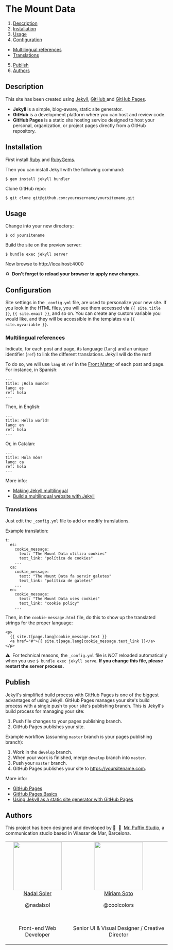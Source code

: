 # The Mount Data

1. [Description](#description)
2. [Installation](#installation)
3. [Usage](#usage)
4. [Configuration](#configuration)
  * [Multilingual references](#multilingual-references)
  * [Translations](#translations)
5. [Publish](#publish)
6. [Authors](#authors)

## Description

This site has been created using [Jekyll](https://jekyllrb.com/), [GitHub ](https://github.com/) and [GitHub Pages](https://pages.github.com/).

* **Jekyll** is a simple, blog-aware, static site generator.
* **GitHub** is a development platform where you can host and review code.
* **GitHub Pages** is a static site hosting service designed to host your
personal, organization, or project pages directly from a GitHub repository.

## Installation

First install [Ruby](https://www.ruby-lang.org/) and
[RubyGems](https://rubygems.org/).

Then you can install Jekyll with the following command:

```
$ gem install jekyll bundler
```

Clone GitHub repo:

```
$ git clone git@github.com:yourusername/yoursitename.git
```

## Usage

Change into your new directory:

```
$ cd yoursitename
```

Build the site on the preview server:

```
$ bundle exec jekyll server
```

Now browse to http://localhost:4000

♻️&nbsp;&nbsp;**Don't forget to reload your browser to apply new changes.**

## Configuration

Site settings in the `_config.yml` file, are used to personalize your new site.
If you look in the HTML files, you will see them accessed via
`{{ site.title }}`, `{{ site.email }}`, and so on. You can create any custom
variable you would like, and they will be accessible in the templates via
`{{ site.myvariable }}`.

### Multilingual references

Indicate, for each post and page, its language (`lang`) and an unique identifier
(`ref`) to link the different translations. Jekyll will do the rest!

To do so, we will use `lang` et `ref` in the [Front Matter](https://jekyllrb.com/docs/frontmatter/) of each post and page. For
instance, in Spanish:

```
---
title: ¡Hola mundo!
lang: es
ref: hola
---
```

Then, in English:

```
---
title: Hello world!
lang: en
ref: hola
---
```

Or, in Catalan:

```
---
title: Hola món!
lang: ca
ref: hola
---
```

More info:

* [Making Jekyll multilingual](https://www.sylvaindurand.org/making-jekyll-multilingual/)
* [Build a multilingual website with Jekyll](http://chocanto.me/2016/04/16/jekyll-multilingual.html)

### Translations

Just edit the `_config.yml` file to add or modify translations.

Example translation:

```
t:
  es:
    cookie_message:
      text: "The Mount Data utiliza cookies"
      text_link: "política de cookies"
    ...
  ca:
    cookie_message:
      text: "The Mount Data fa servir galetes"
      text_link: "política de galetes"
    ...
  en:
    cookie_message:
      text: "The Mount Data uses cookies"
      text_link: "cookie policy"
    ...
```

Then, in the `cookie-message.html` file, do this to show up the translated
strings for the proper language:

```
<p>
  {{ site.t[page.lang]cookie_message.text }}
  <a href="#">{{ site.t[page.lang]cookie_message.text_link }}</a>
</p>
```

⚠️&nbsp;&nbsp;For technical reasons, the `_config.yml` file is *NOT* reloaded automatically
when you use `$ bundle exec jekyll serve`. **If you change this file, please
restart the server process.**

## Publish

Jekyll's simplified build process with GitHub Pages is one of the biggest
advantages of using Jekyll. GitHub Pages manages your site's build process with
a single push to your site's publishing branch. This is Jekyll's build process
for managing your site:

1. Push file changes to your pages publishing branch.
2. GitHub Pages publishes your site.

Example workflow (assuming `master` branch is your pages publishing branch):

1. Work in the `develop` branch.
2. When your work is finished, merge `develop` branch into `master`.
3. Push your `master` branch.
4. GitHub Pages publishes your site to https://yoursitename.com.

More info:

* [GitHub Pages](https://pages.github.com/)
* [GitHub Pages Basics](https://help.github.com/categories/github-pages-basics/)
* [Using Jekyll as a static site generator with GitHub Pages](https://help.github.com/articles/using-jekyll-as-a-static-site-generator-with-github-pages/)

## Authors

This project has been designed and developed by 🎩&nbsp;&nbsp;🐧&nbsp;&nbsp;[Mr. Puffin Studio](http://mrpuffin.studio/), a communication studio based in Vilassar de Mar, Barcelona.

<table>
  <tbody>
    <tr>
      <td align="center" valign="top">
        <img width="150" height="150" src="https://github.com/nadalsol.png?s=150">
        <br>
        <a href="https://github.com/nadalsol">Nadal Soler</a>
        <p>@nadalsol</p>
        <br>
        <p>Front-end Web Developer</p>
      </td>
      <td align="center" valign="top">
        <img width="150" height="150" src="https://media.licdn.com/dms/image/C5103AQHege8bS0fxaA/profile-displayphoto-shrink_800_800/0?e=1531958400&v=beta&t=nds5VmSUEdw6C4owLp1JzxAbLuVvAintm0tFBM2Ou5M">
        <br>
        <a href="https://www.linkedin.com/in/miriamsoto/">Miriam Soto</a>
        <p>@coolcolors</p>
        <br>
        <p>Senior UI & Visual Designer / Creative Director</p>
      </td>
    </tr>
  </tbody>
</table>
